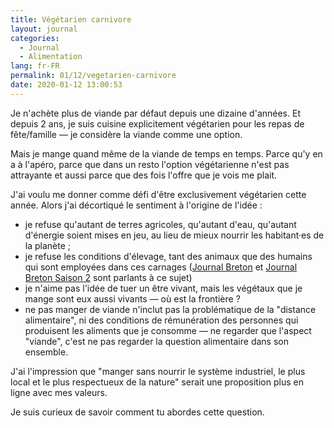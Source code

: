 ```yaml
---
title: Végétarien carnivore
layout: journal
categories:
  - Journal
  - Alimentation
lang: fr-FR
permalink: 01/12/vegetarien-carnivore
date: 2020-01-12 13:00:53
---
```


Je n'achète plus de viande par défaut depuis une dizaine d'années. Et depuis 2 ans, je suis cuisine explicitement végétarien pour les repas de fête/famille — je considère la viande comme une option.

Mais je mange quand même de la viande de temps en temps. Parce qu'y en a à l'apéro, parce que dans un resto l'option végétarienne n'est pas attrayante et aussi parce que des fois l'offre que je vois me plait.

J'ai voulu me donner comme défi d'être exclusivement végétarien cette année. Alors j'ai décortiqué le sentiment à l'origine de l'idée :

- je refuse qu'autant de terres agricoles, qu'autant d'eau, qu'autant d'énergie soient mises en jeu, au lieu de mieux nourrir les habitant·es de la planète ;
- je refuse les conditions d'élevage, tant des animaux que des humains qui sont employées dans ces carnages ([Journal Breton](https://www.franceculture.fr/emissions/les-pieds-sur-terre/journal-breton) et [Journal Breton Saison 2](https://www.franceculture.fr/emissions/les-pieds-sur-terre/journal-breton-saison-2) sont parlants à ce sujet)
- je n'aime pas l'idée de tuer un être vivant, mais les végétaux que je mange sont eux aussi vivants — où est la frontière ?
- ne pas manger de viande n'inclut pas la problématique de la "distance alimentaire", ni des conditions de rémunération des personnes qui produisent les aliments que je consomme — ne regarder que l'aspect "viande", c'est ne pas regarder la question alimentaire dans son ensemble.

J'ai l'impression que "manger sans nourrir le système industriel, le plus local et le plus respectueux de la nature" serait une proposition plus en ligne avec mes valeurs.

Je suis curieux de savoir comment tu abordes cette question. 
